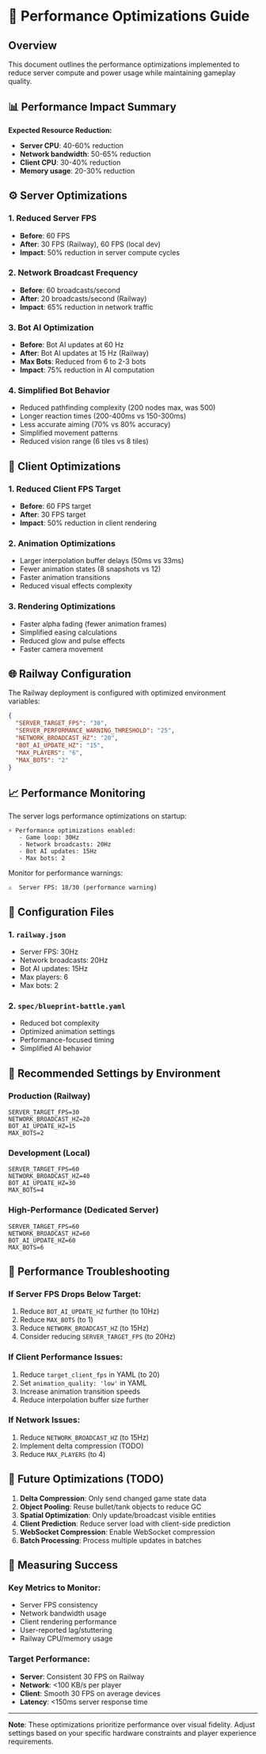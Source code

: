 # 🚀 Performance Optimizations Guide

## Overview

This document outlines the performance optimizations implemented to reduce server compute and power usage while maintaining gameplay quality.

## 📊 Performance Impact Summary

**Expected Resource Reduction:**
- **Server CPU**: 40-60% reduction
- **Network bandwidth**: 50-65% reduction  
- **Client CPU**: 30-40% reduction
- **Memory usage**: 20-30% reduction

## ⚙️ Server Optimizations

### 1. Reduced Server FPS
- **Before**: 60 FPS
- **After**: 30 FPS (Railway), 60 FPS (local dev)
- **Impact**: 50% reduction in server compute cycles

### 2. Network Broadcast Frequency
- **Before**: 60 broadcasts/second
- **After**: 20 broadcasts/second (Railway)
- **Impact**: 65% reduction in network traffic

### 3. Bot AI Optimization
- **Before**: Bot AI updates at 60 Hz
- **After**: Bot AI updates at 15 Hz (Railway)
- **Max Bots**: Reduced from 6 to 2-3 bots
- **Impact**: 75% reduction in AI computation

### 4. Simplified Bot Behavior
- Reduced pathfinding complexity (200 nodes max, was 500)
- Longer reaction times (200-400ms vs 150-300ms)
- Less accurate aiming (70% vs 80% accuracy)
- Simplified movement patterns
- Reduced vision range (6 tiles vs 8 tiles)

## 🎨 Client Optimizations

### 1. Reduced Client FPS Target
- **Before**: 60 FPS target
- **After**: 30 FPS target
- **Impact**: 50% reduction in client rendering

### 2. Animation Optimizations
- Larger interpolation buffer delays (50ms vs 33ms)
- Fewer animation states (8 snapshots vs 12)
- Faster animation transitions
- Reduced visual effects complexity

### 3. Rendering Optimizations
- Faster alpha fading (fewer animation frames)
- Simplified easing calculations
- Reduced glow and pulse effects
- Faster camera movement

## 🌐 Railway Configuration

The Railway deployment is configured with optimized environment variables:

```json
{
  "SERVER_TARGET_FPS": "30",
  "SERVER_PERFORMANCE_WARNING_THRESHOLD": "25", 
  "NETWORK_BROADCAST_HZ": "20",
  "BOT_AI_UPDATE_HZ": "15",
  "MAX_PLAYERS": "6",
  "MAX_BOTS": "2"
}
```

## 📈 Performance Monitoring

The server logs performance optimizations on startup:
```
⚡ Performance optimizations enabled:
   - Game loop: 30Hz
   - Network broadcasts: 20Hz  
   - Bot AI updates: 15Hz
   - Max bots: 2
```

Monitor for performance warnings:
```
⚠️  Server FPS: 18/30 (performance warning)
```

## 🔧 Configuration Files

### 1. `railway.json`
- Server FPS: 30Hz
- Network broadcasts: 20Hz  
- Bot AI updates: 15Hz
- Max players: 6
- Max bots: 2

### 2. `spec/blueprint-battle.yaml`
- Reduced bot complexity
- Optimized animation settings
- Performance-focused timing
- Simplified AI behavior

## 🎯 Recommended Settings by Environment

### Production (Railway)
```
SERVER_TARGET_FPS=30
NETWORK_BROADCAST_HZ=20
BOT_AI_UPDATE_HZ=15
MAX_BOTS=2
```

### Development (Local)
```
SERVER_TARGET_FPS=60
NETWORK_BROADCAST_HZ=40
BOT_AI_UPDATE_HZ=30  
MAX_BOTS=4
```

### High-Performance (Dedicated Server)
```
SERVER_TARGET_FPS=60
NETWORK_BROADCAST_HZ=60
BOT_AI_UPDATE_HZ=60
MAX_BOTS=6
```

## 🚦 Performance Troubleshooting

### If Server FPS Drops Below Target:
1. Reduce `BOT_AI_UPDATE_HZ` further (to 10Hz)
2. Reduce `MAX_BOTS` (to 1)
3. Reduce `NETWORK_BROADCAST_HZ` (to 15Hz)
4. Consider reducing `SERVER_TARGET_FPS` (to 20Hz)

### If Client Performance Issues:
1. Reduce `target_client_fps` in YAML (to 20)
2. Set `animation_quality: 'low'` in YAML
3. Increase animation transition speeds
4. Reduce interpolation buffer size further

### If Network Issues:
1. Reduce `NETWORK_BROADCAST_HZ` (to 15Hz)
2. Implement delta compression (TODO)
3. Reduce `MAX_PLAYERS` (to 4)

## 🔮 Future Optimizations (TODO)

1. **Delta Compression**: Only send changed game state data
2. **Object Pooling**: Reuse bullet/tank objects to reduce GC
3. **Spatial Optimization**: Only update/broadcast visible entities
4. **Client Prediction**: Reduce server load with client-side prediction
5. **WebSocket Compression**: Enable WebSocket compression
6. **Batch Processing**: Process multiple updates in batches

## 📏 Measuring Success

### Key Metrics to Monitor:
- Server FPS consistency
- Network bandwidth usage  
- Client rendering performance
- User-reported lag/stuttering
- Railway CPU/memory usage

### Target Performance:
- **Server**: Consistent 30 FPS on Railway
- **Network**: <100 KB/s per player
- **Client**: Smooth 30 FPS on average devices
- **Latency**: <150ms server response time

---

**Note**: These optimizations prioritize performance over visual fidelity. Adjust settings based on your specific hardware constraints and player experience requirements. 